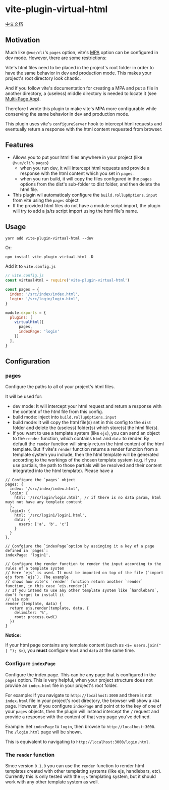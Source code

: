 # vite-plugin-virtual-html

[中文文档](./README_ZH.md)

## Motivation

Much like `@vue/cli`'s `pages` option, vite's [MPA](https://vitejs.dev/guide/build.html#multi-page-app) option can be configured in dev mode. However, there are some restrictions:

Vite's html files need to be placed in the project's root folder in order to have the same behavior in dev and production mode. This makes your project's root directory look chaotic.

And if you follow vite's documentation for creating a MPA and put a file in another directory, a (useless) middle directory is needed to locate it (see [Multi-Page App](http://localhost:3000/nested/nested.html)).

Therefore I wrote this plugin to make vite's MPA more configurable while conserving the same behavior in dev and production mode.

This plugin uses vite's `configureServer` hook to intercept html requests and eventually return a response with the html content requested from browser.

## Features 

+ Allows you to put your html files anywhere in your project (like `@vue/cli`'s `pages`)
  + when you run dev, it will intercept html requests and provide a response with the html content which you set in `pages`.
  + when you run build, it will copy the files configured in the `pages` options from the dist's sub-folder to dist folder, and then delete the html file.
+ This plugin wil automaticaly configure the `build.rollupOptions.input` from vite using the `pages` object
+ If the provided html files do not have a module script import, the plugin will try to add a js/ts script import using the html file's name.

## Usage

`yarn add vite-plugin-virtual-html --dev`

Or:

`npm install vite-plugin-virtual-html -D`

Add it to `vite.config.js`

``` js
// vite.config.js
const virtualHtml = require('vite-plugin-virtual-html')

const pages = {
  index: '/src/index/index.html',
  login: '/src/login/login.html',
}

module.exports = {
  plugins: [
    virtualHtml({
      pages,
      indexPage: 'login'
    })
  ],
}
```

## Configuration

### pages

Configure the paths to all of your project's html files.

It will be used for:

+ dev mode: It will intercept your html request and return a response with the content of the html file from this config.
+ build mode: inject into `build.rollupOptions.input`
+ build mode: It will copy the html file(s) set in this config to the `dist` folder and delete the (useless) folder(s) which store(s) the html file(s).
+ If you want to use a template system (like `ejs`), you can send an object to the `render` function, which contains `html` and `data` to render. By default the `render` function will simply return the html content of the html template. But if vite's `render` function returns a render function from a template system you include, then the html template will be generated according to the workings of the chosen template system (e.g. if you use partials, the path to those partials will be resolved and their content integrated into the html template). Please have a 

```
// Configure the `pages` object
pages: { 
  index: '/src/index/index.html',
  login: {
    html: '/src/login/login.html', // if there is no data param, html must not have any template content
  },
  login1: {
    html: '/src/login1/login1.html', 
    data: {
      users: ['a', 'b', 'c']
    }
  }
},

// Confgiure the `indexPage`option by assinging it a key of a page defined in `pages`:
indexPage: 'login1',

// Configure the render function to render the input according to the rules of a template system
// Here `ejs` is used. It must be imported on top of the file (`import ejs form `ejs`). The example
// shows how vite's `render` function return another `render` function, in this case `ejs.render()`
// If you intend to use any other template system like `handlebars`, don't forget to install it
// via npm!
render (template, data) {
  return ejs.render(template, data, {
    delimiter: '%',
    root: process.cwd()
  })
}
```

**Notice:**

If your html page contains any template content (such as `<$= users.join(" | "); $>`), you **must** configure `html` and `data` at the same time.

### Configure `indexPage`

Configure the index page. This can be any page that is configured in the `pages` option. This is very helpful, when your project structure does not provide an `index.html` file in your project's root folder.

For example: If you navigate to `http://localhost:3000` and there is not `index.html` file in your project's root directory, the browser will show a `404` page. However, if you configure `indexPage` and point ot to the key of one of your `pages` objects, then the plugin will instead intercept the `/` request and provide a response with the content of that very page you've defined.

Example:
Set `indexPage` to `login`, then browse to `http://localhost:3000`.
The `/login.html` page will be shown. 

This is equivalent to navigating to `http://localhost:3000/login.html`.

### The `render` function

Since version `0.1.0` you can use the `render` function to render html templates created with other templating systems (like ejs, handlebars, etc). Currently this is only tested with the `ejs` templating system, but it should work with any other template system as well.
